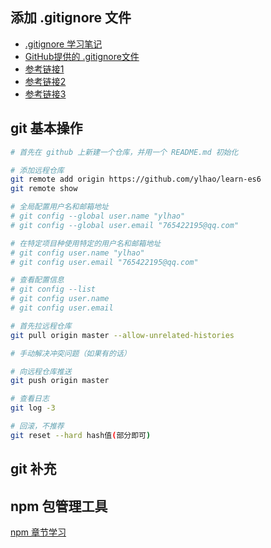 ## 添加 .gitignore 文件
- [.gitignore 学习笔记](./gitignore.md)
- [GitHub提供的 .gitignore文件](https://github.com/github/gitignore)
- [参考链接1](https://blog.haohtml.com/archives/15965)
- [参考链接2](https://git-scm.com/docs/gitignore)
- [参考链接3](https://www.liaoxuefeng.com/wiki/0013739516305929606dd18361248578c67b8067c8c017b000/0013758404317281e54b6f5375640abbb11e67be4cd49e0000)

## git 基本操作
``` bash
# 首先在 github 上新建一个仓库，并用一个 README.md 初始化

# 添加远程仓库
git remote add origin https://github.com/ylhao/learn-es6
git remote show

# 全局配置用户名和邮箱地址
# git config --global user.name "ylhao"
# git config --global user.email "765422195@qq.com"

# 在特定项目种使用特定的用户名和邮箱地址
# git config user.name "ylhao"
# git config user.email "765422195@qq.com"

# 查看配置信息
# git config --list
# git config user.name
# git config user.email

# 首先拉远程仓库
git pull origin master --allow-unrelated-histories

# 手动解决冲突问题（如果有的话）

# 向远程仓库推送
git push origin master

# 查看日志
git log -3

# 回滚，不推荐
git reset --hard hash值(部分即可)
```

## git 补充

## npm 包管理工具
[npm 章节学习](./npm包管理工具学习.md)